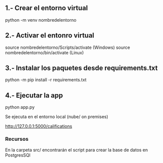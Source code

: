 
## 1.- Crear el entorno virtual
python -m venv nombredelentorno

## 2.- Activar el entonro virtual
source nombredelentorno/Scripts/activate (Windows)
source nombredelentorno/bin/activate (Linux)

## 3.- Instalar los paquetes desde requirements.txt
python -m pip install -r requirements.txt

## 4.- Ejecutar la app
python app.py

Se ejecuta en el entorno local (nube/ on premises)

http://127.0.0.1:5000/califications

### Recursos
En la carpeta src/ encontrarán el script para crear la base de datos en PostgresSQl
